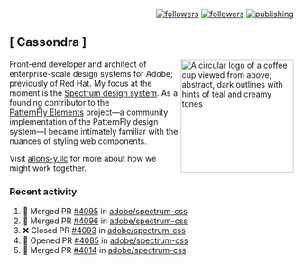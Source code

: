 <p align="right"><a rel="me" href="https://front-end.social/@castastrophe">
    <img alt="followers" title="Follow me on Mastodon" src="https://img.shields.io/mastodon/follow/109297102751309835?domain=https%3A%2F%2Ffront-end.social&label=Follow&logo=mastodon&logoColor=white&style=for-the-badge&labelColor=008080&color=006969"/></a>
  <a href="https://codepen.io/castastrophe/">
    <img alt="followers" title="Follow me on CodePen" src="https://img.shields.io/badge/23-1?color=640464&labelColor=7c007c&style=for-the-badge&logo=codepen&label=Follow"/></a>
<a href="https://castastrophe.medium.com/">
    <img alt="publishing" title="View articles on Medium" src="https://img.shields.io/badge/107-1?color=666&labelColor=444&label=subscribe&logo=medium&logoColor=white&style=for-the-badge"/></a>
</p>

## [&nbsp;Cassondra&nbsp;]

<img align="right" src="https://github-production-user-asset-6210df.s3.amazonaws.com/1840295/253016758-ba468774-1cd3-42c2-8f43-947b5eeb5edf.png" height="200" alt="A circular logo of a coffee cup viewed from above; abstract, dark outlines with hints of teal and creamy tones">

Front-end developer and architect of enterprise-scale design systems for Adobe; previously of Red Hat. My focus at the moment is the [Spectrum design system](https://github.com/adobe/spectrum-css). As a founding contributor to the [PatternFly&nbsp;Elements](https://github.com/patternfly/patternfly-elements) project&mdash;a community implementation of the PatternFly design system&mdash;I became intimately familiar with the nuances of styling web components.

Visit [allons-y.llc](http://allons-y.llc/) for more about how we might work together.

### Recent activity

<!--START_SECTION:activity-->
1. 🎉 Merged PR [#4095](https://github.com/adobe/spectrum-css/pull/4095) in [adobe/spectrum-css](https://github.com/adobe/spectrum-css)
2. 🎉 Merged PR [#4096](https://github.com/adobe/spectrum-css/pull/4096) in [adobe/spectrum-css](https://github.com/adobe/spectrum-css)
3. ❌ Closed PR [#4093](https://github.com/adobe/spectrum-css/pull/4093) in [adobe/spectrum-css](https://github.com/adobe/spectrum-css)
4. 💪 Opened PR [#4085](https://github.com/adobe/spectrum-css/pull/4085) in [adobe/spectrum-css](https://github.com/adobe/spectrum-css)
5. 🎉 Merged PR [#4014](https://github.com/adobe/spectrum-css/pull/4014) in [adobe/spectrum-css](https://github.com/adobe/spectrum-css)
<!--END_SECTION:activity-->
